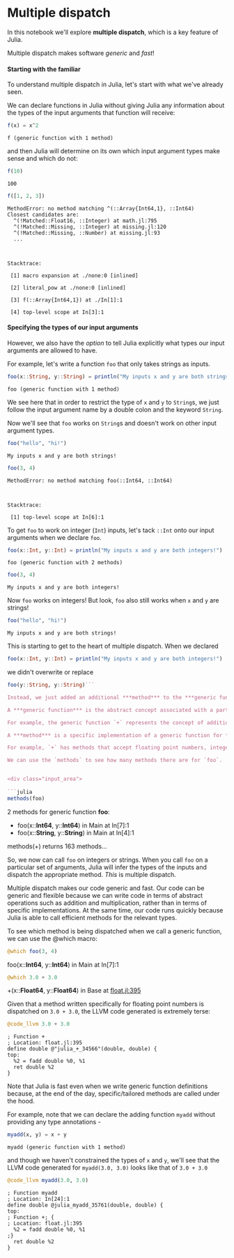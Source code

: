 
# Multiple dispatch

In this notebook we'll explore **multiple dispatch**, which is a key feature of Julia.

Multiple dispatch makes software *generic* and *fast*!

#### Starting with the familiar

To understand multiple dispatch in Julia, let's start with what we've already seen.

We can declare functions in Julia without giving Julia any information about the types of the input arguments that function will receive:


<div class="input_area">
	
```julia
f(x) = x^2
```

</div>




    f (generic function with 1 method)



and then Julia will determine on its own which input argument types make sense and which do not:


<div class="input_area">
	
```julia
f(10)
```

</div>




    100




<div class="input_area">
	
```julia
f([1, 2, 3])
```

</div>


    MethodError: no method matching ^(::Array{Int64,1}, ::Int64)
    Closest candidates are:
      ^(!Matched::Float16, ::Integer) at math.jl:795
      ^(!Matched::Missing, ::Integer) at missing.jl:120
      ^(!Matched::Missing, ::Number) at missing.jl:93
      ...

    

    Stacktrace:

     [1] macro expansion at ./none:0 [inlined]

     [2] literal_pow at ./none:0 [inlined]

     [3] f(::Array{Int64,1}) at ./In[1]:1

     [4] top-level scope at In[3]:1


#### Specifying the types of our input arguments

However, we also have the *option* to tell Julia explicitly what types our input arguments are allowed to have.

For example, let's write a function `foo` that only takes strings as inputs.


<div class="input_area">
	
```julia
foo(x::String, y::String) = println("My inputs x and y are both strings!")
```

</div>




    foo (generic function with 1 method)



We see here that in order to restrict the type of `x` and `y` to `String`s, we just follow the input argument name by a double colon and the keyword `String`.

Now we'll see that `foo` works on `String`s and doesn't work on other input argument types.


<div class="input_area">
	
```julia
foo("hello", "hi!")
```

</div>

    My inputs x and y are both strings!



<div class="input_area">
	
```julia
foo(3, 4)
```

</div>


    MethodError: no method matching foo(::Int64, ::Int64)

    

    Stacktrace:

     [1] top-level scope at In[6]:1


To get `foo` to work on integer (`Int`) inputs, let's tack `::Int` onto our input arguments when we declare `foo`.


<div class="input_area">
	
```julia
foo(x::Int, y::Int) = println("My inputs x and y are both integers!")
```

</div>




    foo (generic function with 2 methods)




<div class="input_area">
	
```julia
foo(3, 4)
```

</div>

    My inputs x and y are both integers!


Now `foo` works on integers! But look, `foo` also still works when `x` and `y` are strings!


<div class="input_area">
	
```julia
foo("hello", "hi!")
```

</div>

    My inputs x and y are both strings!


This is starting to get to the heart of multiple dispatch. When we declared

```julia
foo(x::Int, y::Int) = println("My inputs x and y are both integers!")
```
we didn't overwrite or replace
```julia
foo(y::String, y::String)```

Instead, we just added an additional ***method*** to the ***generic function*** called `foo`.

A ***generic function*** is the abstract concept associated with a particular operation.

For example, the generic function `+` represents the concept of addition.

A ***method*** is a specific implementation of a generic function for *particular argument types*.

For example, `+` has methods that accept floating point numbers, integers, matrices, etc.

We can use the `methods` to see how many methods there are for `foo`.


<div class="input_area">
	
```julia
methods(foo)
```

</div>




2 methods for generic function <b>foo</b>:<ul><li> foo(x::<b>Int64</b>, y::<b>Int64</b>) in Main at In[7]:1</li> <li> foo(x::<b>String</b>, y::<b>String</b>) in Main at In[4]:1</li> </ul>



methods(+) returns 163 methods...

So, we now can call `foo` on integers or strings. When you call `foo` on a particular set of arguments, Julia will infer the types of the inputs and dispatch the appropriate method. *This* is multiple dispatch.

Multiple dispatch makes our code generic and fast. Our code can be generic and flexible because we can write code in terms of abstract operations such as addition and multiplication, rather than in terms of specific implementations. At the same time, our code runs quickly because Julia is able to call efficient methods for the relevant types.

To see which method is being dispatched when we call a generic function, we can use the @which macro:


<div class="input_area">
	
```julia
@which foo(3, 4)
```

</div>




foo(x::<b>Int64</b>, y::<b>Int64</b>) in Main at In[7]:1




<div class="input_area">
	
```julia
@which 3.0 + 3.0
```

</div>




+(x::<b>Float64</b>, y::<b>Float64</b>) in Base at <a href="https://github.com/JuliaLang/julia/tree/0d713926f85dfa3e4e0962215b909b8e47e94f48/base/float.jl#L395" target="_blank">float.jl:395</a>



Given that a method written specifically for floating point numbers is dispatched on `3.0 + 3.0`, the LLVM code generated is extremely terse:


<div class="input_area">
	
```julia
@code_llvm 3.0 + 3.0
```

</div>

    
    ; Function +
    ; Location: float.jl:395
    define double @"julia_+_34566"(double, double) {
    top:
      %2 = fadd double %0, %1
      ret double %2
    }


Note that Julia is fast even when we write generic function definitions because, at the end of the day, specific/tailored methods are called under the hood.

For example, note that we can declare the adding function `myadd` without providing any type annotations - 


<div class="input_area">
	
```julia
myadd(x, y) = x + y
```

</div>




    myadd (generic function with 1 method)



and though we haven't constrained the types of `x` and `y`, we'll see that the LLVM code generated for `myadd(3.0, 3.0)` looks like that of `3.0 + 3.0`


<div class="input_area">
	
```julia
@code_llvm myadd(3.0, 3.0)
```

</div>

    
    ; Function myadd
    ; Location: In[24]:1
    define double @julia_myadd_35761(double, double) {
    top:
    ; Function +; {
    ; Location: float.jl:395
      %2 = fadd double %0, %1
    ;}
      ret double %2
    }

